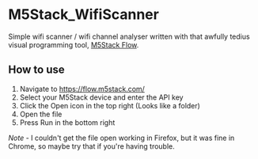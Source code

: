# M5Stack_WifiScanner

Simple wifi scanner / wifi channel analyser written with that awfully tedius visual programming tool, [M5Stack Flow](https://flow.m5stack.com/).

## How to use
1. Navigate to https://flow.m5stack.com/
1. Select your M5Stack device and enter the API key
1. Click the Open icon in the top right (Looks like a folder)
1. Open the file
1. Press Run in the bottom right

*Note* - I couldn't get the file open working in Firefox, but it was fine in Chrome, so maybe try that if you're having trouble.
